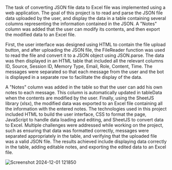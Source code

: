 The task of converting JSON file data to Excel file was implemented using a web application. The goal of this project is to read and parse the JSON file data uploaded by the user, and display the data in a table containing several columns representing the information contained in the JSON. A "Notes" column was added that the user can modify its contents, and then export the modified data to an Excel file.

First, the user interface was designed using HTML to contain the file upload button, and after uploading the JSON file, the FileReader function was used to read the file and convert it to a JSON object using JSON.parse. The data was then displayed in an HTML table that included all the relevant columns ID, Source, Session ID, Memory Type, Email, Role, Content, Time. The messages were separated so that each message from the user and the bot is displayed in a separate row to facilitate the display of the data.

A "Notes" column was added in the table so that the user can add his own notes to each message. This column is automatically updated in tableData when the contents are modified by the user. Finally, using the SheetJS library (xlsx), the modified data was exported to an Excel file containing all the information with the entered notes.
The technologies used in this project included HTML to build the user interface, CSS to format the page, JavaScript to handle data loading and editing, and SheetJS to convert data to Excel. Multiple challenges were addressed while working on the project, such as ensuring that data was formatted correctly, messages were separated appropriately in the table, and verifying that the uploaded file was a valid JSON file. The results achieved include displaying data correctly in the table, adding editable notes, and exporting the edited data to an Excel file.

![Screenshot 2024-12-01 121850](https://github.com/user-attachments/assets/dc0681b5-767e-4c7f-81b3-a6b680c8ce84)
